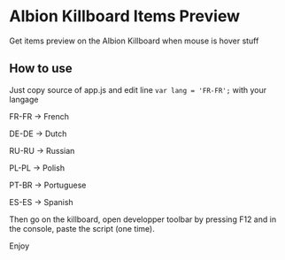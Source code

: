 # Albion Killboard Items Preview
Get items preview on the Albion Killboard when mouse is hover stuff

## How to use

Just copy source of app.js and 
edit line ```var lang = 'FR-FR';``` with your langage

FR-FR -> French

DE-DE -> Dutch

RU-RU -> Russian

PL-PL -> Polish

PT-BR -> Portuguese

ES-ES -> Spanish

Then go on the killboard, open developper toolbar by pressing F12 and in the console, paste the script (one time).

Enjoy

